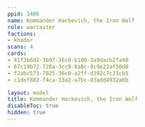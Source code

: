 ```yaml
---
ppid: 1406
name: Kommander Harkevich, the Iron Wolf
role: warcaster
factions:
- khador
scans: 4
cards:
- 41f3b6d2-3b97-36c0-b100-3a9dacb2fa48
- 67c19b72-728a-3cc0-8a8c-8c9e22af50d0
- f2abc573-7025-36c0-a2ff-d392c7c31cb5
- c1def882-f4ca-33a2-a7bc-83add4932a6b

layout: model
title: Kommander Harkevich, the Iron Wolf
disableToc: true
hidden: true
---
```

